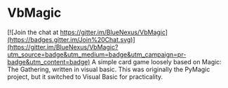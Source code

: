 # VbMagic

[![Join the chat at https://gitter.im/BlueNexus/VbMagic](https://badges.gitter.im/Join%20Chat.svg)](https://gitter.im/BlueNexus/VbMagic?utm_source=badge&utm_medium=badge&utm_campaign=pr-badge&utm_content=badge)
A simple card game loosely based on Magic: The Gathering, written in visual basic. This was originally the PyMagic project, but it switched to Visual Basic for practicality. 
